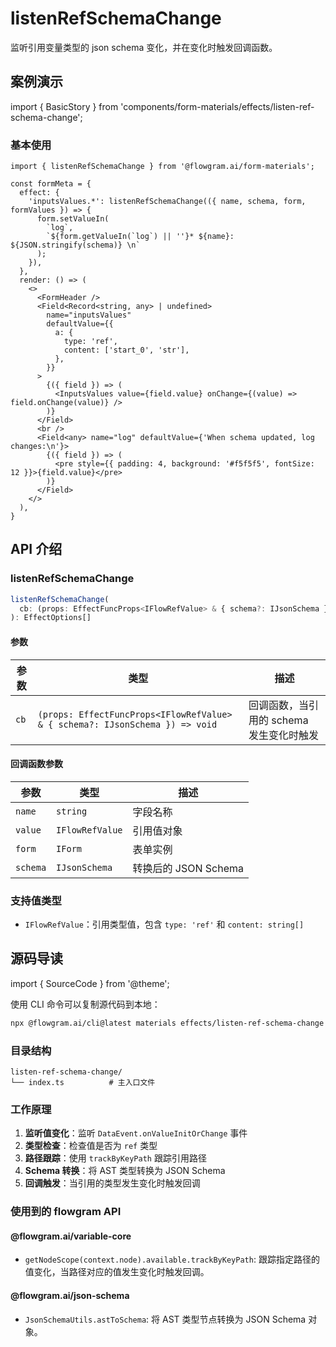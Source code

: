 # listenRefSchemaChange

监听引用变量类型的 json schema 变化，并在变化时触发回调函数。

## 案例演示

import { BasicStory } from 'components/form-materials/effects/listen-ref-schema-change';

### 基本使用

<BasicStory />

```tsx pure title="form-meta.tsx"
import { listenRefSchemaChange } from '@flowgram.ai/form-materials';

const formMeta = {
  effect: {
    'inputsValues.*': listenRefSchemaChange(({ name, schema, form, formValues }) => {
      form.setValueIn(
        `log`,
        `${form.getValueIn(`log`) || ''}* ${name}: ${JSON.stringify(schema)} \n`
      );
    }),
  },
  render: () => (
    <>
      <FormHeader />
      <Field<Record<string, any> | undefined>
        name="inputsValues"
        defaultValue={{
          a: {
            type: 'ref',
            content: ['start_0', 'str'],
          },
        }}
      >
        {({ field }) => (
          <InputsValues value={field.value} onChange={(value) => field.onChange(value)} />
        )}
      </Field>
      <br />
      <Field<any> name="log" defaultValue={'When schema updated, log changes:\n'}>
        {({ field }) => (
          <pre style={{ padding: 4, background: '#f5f5f5', fontSize: 12 }}>{field.value}</pre>
        )}
      </Field>
    </>
  ),
}
```

## API 介绍

### listenRefSchemaChange

```typescript
listenRefSchemaChange(
  cb: (props: EffectFuncProps<IFlowRefValue> & { schema?: IJsonSchema }) => void
): EffectOptions[]
```

#### 参数

| 参数 | 类型 | 描述 |
|------|------|------|
| `cb` | `(props: EffectFuncProps<IFlowRefValue> & { schema?: IJsonSchema }) => void` | 回调函数，当引用的 schema 发生变化时触发 |

#### 回调函数参数

| 参数 | 类型 | 描述 |
|------|------|------|
| `name` | `string` | 字段名称 |
| `value` | `IFlowRefValue` | 引用值对象 |
| `form` | `IForm` | 表单实例 |
| `schema` | `IJsonSchema` | 转换后的 JSON Schema |

### 支持值类型

* `IFlowRefValue`：引用类型值，包含 `type: 'ref'` 和 `content: string[]`

## 源码导读

import { SourceCode } from '@theme';

<SourceCode href="https://github.com/bytedance/flowgram.ai/tree/main/packages/materials/form-materials/src/effects/listen-ref-schema-change" />

使用 CLI 命令可以复制源代码到本地：

```bash
npx @flowgram.ai/cli@latest materials effects/listen-ref-schema-change
```

### 目录结构

```
listen-ref-schema-change/
└── index.ts          # 主入口文件
```

### 工作原理

1. **监听值变化**：监听 `DataEvent.onValueInitOrChange` 事件
2. **类型检查**：检查值是否为 `ref` 类型
3. **路径跟踪**：使用 `trackByKeyPath` 跟踪引用路径
4. **Schema 转换**：将 AST 类型转换为 JSON Schema
5. **回调触发**：当引用的类型发生变化时触发回调

### 使用到的 flowgram API

#### @flowgram.ai/variable-core

* `getNodeScope(context.node).available.trackByKeyPath`: 跟踪指定路径的值变化，当路径对应的值发生变化时触发回调。

#### @flowgram.ai/json-schema

* `JsonSchemaUtils.astToSchema`: 将 AST 类型节点转换为 JSON Schema 对象。
